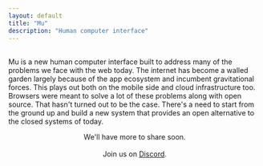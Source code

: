 ```yaml
---
layout: default
title: "Mu"
description: "Human computer interface"
---
```

<br>
<div id="abstract">
Mu is a new human computer interface built to address many of the problems we 
face with the web today. The internet has become a walled garden largely because 
of the app ecosystem and incumbent gravitational forces. This plays out both on the 
mobile side and cloud infrastructure too. Browsers were meant to solve a lot of these
problems along with open source. That hasn't turned out to be the case. There's a need
to start from the ground up and build a new system that provides an open alternative
to the closed systems of today.
</div>
<div id="abstract">
  <p style="text-align: center;">
    We'll have more to share soon.
    <br><br>
    Join us on
    <a href="https://discord.gg/TBR9bRjd6Z">Discord</a>.
  </p>
</div>
